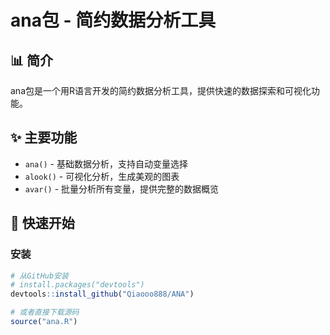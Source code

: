 # ana包 - 简约数据分析工具

## 📊 简介
ana包是一个用R语言开发的简约数据分析工具，提供快速的数据探索和可视化功能。

## ✨ 主要功能
- `ana()` - 基础数据分析，支持自动变量选择
- `alook()` - 可视化分析，生成美观的图表
- `avar()` - 批量分析所有变量，提供完整的数据概览

## 🚀 快速开始

### 安装
```r
# 从GitHub安装
# install.packages("devtools")
devtools::install_github("Qiaooo888/ANA")

# 或者直接下载源码
source("ana.R")